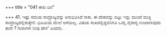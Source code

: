+++
title = "041 ಈಸು ದಿನ"

+++
41. ಇಷ್ಟು ಸಮಯ ಸಾಮ್ರಾಜ್ಯವನ್ನು ಅನುಭವಿಸಿದೆ ಸಾಕು. ಈ ದೇಹವನ್ನು ಬಿಟ್ಟು ಇನ್ನು ಮುಂದೆ ಮುಕ್ತಿ ಸಾಮ್ರಾಜ್ಯದಲ್ಲಿರುತ್ತೇನೆ. ಭೂಮಿಯ ಮೇಲೆ ಆಸೆಯಿಲ್ಲ. ವಿಷಯ ಸುಖದಲ್ಲಿದ್ದವನಿಗೂ ಒಮ್ಮೆ  ವೈರಾಗ್ಯ ಉಂಟಾಗುವುದು ತಾನೇ ? ಗುರುಗಳೇ ನೀವು ಹೇಳಿ' ಎಂದನು.